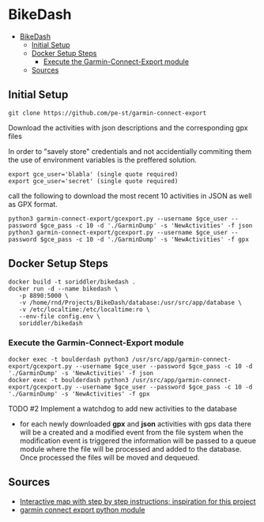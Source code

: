# BikeDash

- [BikeDash](#bikedash)
  - [Initial Setup](#initial-setup)
  - [Docker Setup Steps](#docker-setup-steps)
    - [Execute the Garmin-Connect-Export module](#execute-the-garmin-connect-export-module)
  - [Sources](#sources)


## Initial Setup

```
git clone https://github.com/pe-st/garmin-connect-export
```

Download the activities with json descriptions and the corresponding gpx files

In order to "savely store" credentials and not accidentially commiting them the use of environment variables is the preffered solution.

```
export gce_user='blabla' (single quote required)
export gce_user='secret' (single quote required)
```

call the following to download the most recent 10 activities in JSON as well as GPX format.
```
python3 garmin-connect-export/gcexport.py --username $gce_user --password $gce_pass -c 10 -d './GarminDump' -s 'NewActivities' -f json
python3 garmin-connect-export/gcexport.py --username $gce_user --password $gce_pass -c 10 -d './GarminDump' -s 'NewActivities' -f gpx
```
## Docker Setup Steps
```
docker build -t soriddler/bikedash .
docker run -d --name bikedash \
   -p 8890:5000 \
   -v /home/rnd/Projects/BikeDash/database:/usr/src/app/database \
   -v /etc/localtime:/etc/localtime:ro \
   --env-file config.env \
   soriddler/bikedash
```
### Execute the Garmin-Connect-Export module
```
docker exec -t boulderdash python3 /usr/src/app/garmin-connect-export/gcexport.py --username $gce_user --password $gce_pass -c 10 -d './GarminDump' -s 'NewActivities' -f json
docker exec -t boulderdash python3 /usr/src/app/garmin-connect-export/gcexport.py --username $gce_user --password $gce_pass -c 10 -d './GarminDump' -s 'NewActivities' -f gpx
```



TODO #2 Implement a watchdog to add new activities to the database

* for each newly downloaded **gpx** and **json** activities with gps data there will be a created and a modified event from the file system when the modification event is triggered the information will be passed to a queue module where the file will be processed and added to the database. Once processed the files will be moved and dequeued.



## Sources

* [Interactive map with step by step instructions; inspiration for this project](https://towardsdatascience.com/build-interactive-gps-activity-maps-from-gpx-files-using-folium-cf9eebba1fe7)
* [garmin connect export python module](https://github.com/pe-st/garmin-connect-export)
